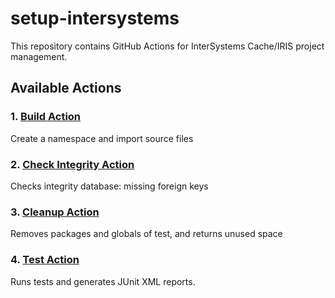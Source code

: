 # setup-intersystems

This repository contains GitHub Actions for InterSystems Cache/IRIS project management.

## Available Actions

### 1. [Build Action](build/README.md) 
Create a namespace and import source files 


### 2. [Check Integrity Action](check-integrity/README.md)
Checks integrity database: missing foreign keys


### 3. [Cleanup Action](cleanup/README.md)
Removes packages and globals of test, and returns unused space


### 4. [Test Action](test/README.md)
Runs tests and generates JUnit XML reports.
